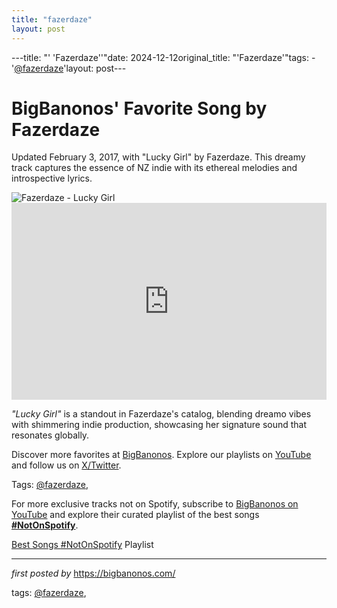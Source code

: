 ```yaml
---
title: "fazerdaze"
layout: post
---
```

---title: "' 'Fazerdaze''"date: 2024-12-12original_title: "'Fazerdaze'"tags:  - '[@fazerdaze](/tags/fazerdaze/)'layout: post---<!-- Post Title --><h1 >BigBanonos' Favorite Song by Fazerdaze</h1> <!-- Introductory Text --><p >Updated February 3, 2017, with "Lucky Girl" by Fazerdaze. This dreamy track captures the essence of NZ indie with its ethereal melodies and introspective lyrics.</p> <!-- Featured Image --><div > <img src="https://i1.sndcdn.com/artworks-OdLE6Yxwo8dZ-0-t500x500.jpg" alt="Fazerdaze - Lucky Girl" /></div> <!-- YouTube Video Embed --><div > <iframe width="100%" height="315" src="https://www.youtube.com/embed/My4j3vgFxbE" title="Fazerdaze - Lucky Girl (Official Video)" frameborder="0" allow="accelerometer; autoplay; clipboard-write; encrypted-media; gyroscope; picture-in-picture; web-share" referrerpolicy="strict-origin-when-cross-origin" allowfullscreen></iframe></div> <!-- Song Information --><div > <p><em>"Lucky Girl"</em> is a standout in Fazerdaze's catalog, blending dreamo vibes with shimmering indie production, showcasing her signature sound that resonates globally.</p></div> <!-- Footer Links --><div > <p>Discover more favorites at <a href="https://bigbanonos.com/" target="_blank">BigBanonos</a>. Explore our playlists on <a href="https://www.youtube.com/[@BigBanonos](/tags/BigBanonos/)" target="_blank">YouTube</a> and follow us on <a href="https://x.com/bigbanonos" target="_blank">X/Twitter</a>.</p></div> <!-- Tags --><p >Tags: [@fazerdaze](/tags/fazerdaze/),</p><!--Subscribe and Playlist Links--><div>    <p>For more exclusive tracks not on Spotify, subscribe to <a href="https://www.youtube.com/[@BigBanonos](/tags/BigBanonos/)" target="_blank">BigBanonos on YouTube</a> and explore their curated playlist of the best songs <strong>[#NotOnSpotify](/tags/NotOnSpotify/)</strong>.</p>    <p><a href="https://www.youtube.com/playlist?list=PLtuNtuTatqI0kFahUCbtbfenC_ET5O_tr" target="_blank">Best Songs [#NotOnSpotify](/tags/NotOnSpotify/) Playlist<br /></a></p></div><hr /><p><em>first posted by</em> <a href="https://bigbanonos.com/" rel="noopener" target="_new">https://bigbanonos.com/</a></p><p>tags: [@fazerdaze](/tags/fazerdaze/),</p>